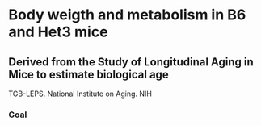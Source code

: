 <h1> Body weigth and metabolism in B6 and Het3 mice </h1>
<h2> Derived from the Study of Longitudinal Aging in Mice to estimate biological age </h2>
TGB-LEPS. National Institute on Aging. NIH
<h3> Goal </h3>

